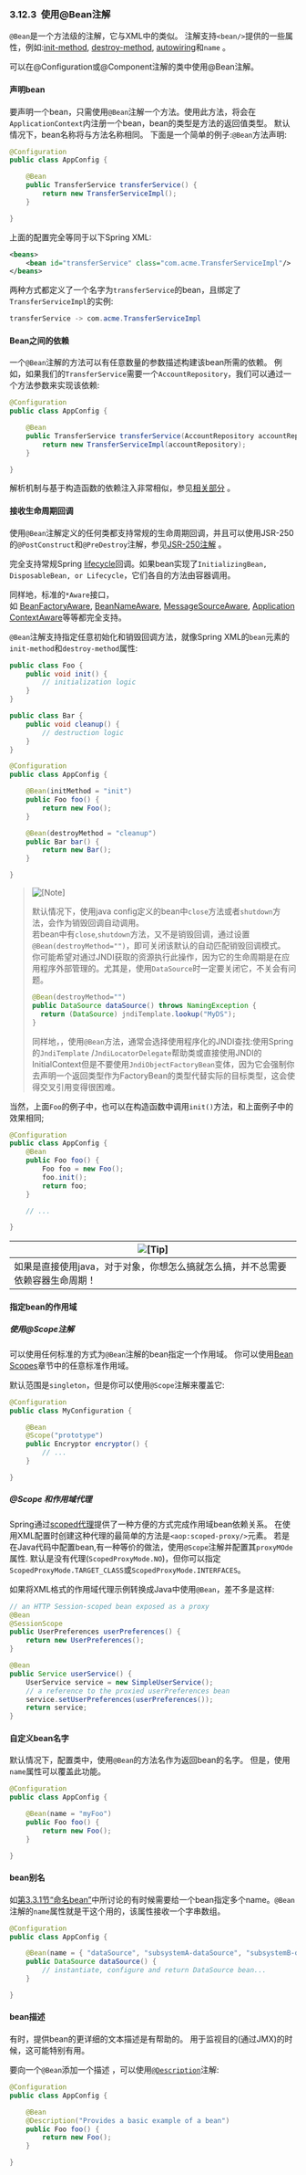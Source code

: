 ### 3.12.3  使用@Bean注解


`@Bean`是一个方法级的注解，它与XML中的<bean/>类似。 注解支持`<bean/>`提供的一些属性，例如:[init-method](http://docs.spring.io/spring/docs/5.0.0.M4/spring-framework-reference/htmlsingle/#beans-factory-lifecycle-initializingbean), [destroy-method](http://docs.spring.io/spring/docs/5.0.0.M4/spring-framework-reference/htmlsingle/#beans-factory-lifecycle-disposablebean), [autowiring](http://docs.spring.io/spring/docs/5.0.0.M4/spring-framework-reference/htmlsingle/#beans-factory-autowire)和`name` 。

可以在@Configuration或@Component注解的类中使用@Bean注解。

#### 声明bean



要声明一个bean，只需使用`@Bean`注解一个方法。使用此方法，将会在`ApplicationContext`内注册一个bean，bean的类型是方法的返回值类型。 默认情况下，bean名称将与方法名称相同。 下面是一个简单的例子:`@Bean`方法声明:

```java
@Configuration
public class AppConfig {

	@Bean
	public TransferService transferService() {
		return new TransferServiceImpl();
	}

}
```


上面的配置完全等同于以下Spring XML:

```xml
<beans>
	<bean id="transferService" class="com.acme.TransferServiceImpl"/>
</beans>
```


两种方式都定义了一个名字为`transferService`的bean，且绑定了`TransferServiceImpl`的实例:


```java
transferService -> com.acme.TransferServiceImpl
```

#### Bean之间的依赖


一个`@Bean`注解的方法可以有任意数量的参数描述构建该bean所需的依赖。 例如，如果我们的`TransferService`需要一个`AccountRepository`，我们可以通过一个方法参数来实现该依赖:

```java
@Configuration
public class AppConfig {

	@Bean
	public TransferService transferService(AccountRepository accountRepository) {
		return new TransferServiceImpl(accountRepository);
	}

}
```


解析机制与基于构造函数的依赖注入非常相似，参见[相关部分](http://docs.spring.io/spring/docs/5.0.0.M4/spring-framework-reference/htmlsingle/#beans-constructor-injection) 。

#### 接收生命周期回调



使用`@Bean`注解定义的任何类都支持常规的生命周期回调，并且可以使用JSR-250的`@PostConstruct`和`@PreDestroy`注解，参见[JSR-250注解](http://docs.spring.io/spring/docs/5.0.0.M4/spring-framework-reference/htmlsingle/#beans-postconstruct-and-predestroy-annotations) 。

完全支持常规Spring [lifecycle](http://docs.spring.io/spring/docs/5.0.0.M4/spring-framework-reference/htmlsingle/#beans-factory-nature)回调。如果bean实现了`InitializingBean, DisposableBean, or Lifecycle`，它们各自的方法由容器调用。

同样地，标准的`*Aware`接口，如 [BeanFactoryAware](http://docs.spring.io/spring/docs/5.0.0.M4/spring-framework-reference/htmlsingle/#beans-beanfactory), [BeanNameAware](http://docs.spring.io/spring/docs/5.0.0.M4/spring-framework-reference/htmlsingle/#beans-factory-aware), [MessageSourceAware](http://docs.spring.io/spring/docs/5.0.0.M4/spring-framework-reference/htmlsingle/#context-functionality-messagesource), [ApplicationContextAware](http://docs.spring.io/spring/docs/5.0.0.M4/spring-framework-reference/htmlsingle/#beans-factory-aware)等等都完全支持。

`@Bean`注解支持指定任意初始化和销毁回调方法，就像Spring XML的`bean`元素的`init-method`和`destroy-method`属性:

```java
public class Foo {
	public void init() {
		// initialization logic
	}
}

public class Bar {
	public void cleanup() {
		// destruction logic
	}
}

@Configuration
public class AppConfig {

	@Bean(initMethod = "init")
	public Foo foo() {
		return new Foo();
	}

	@Bean(destroyMethod = "cleanup")
	public Bar bar() {
		return new Bar();
	}

}
```

>  ![[Note]](http://docs.spring.io/spring/docs/5.0.0.M4/spring-framework-reference/htmlsingle/images/note.png.pagespeed.ce.9zQ_1wVwzR.png) 
>
>  默认情况下，使用java config定义的bean中`close`方法或者`shutdown`方法，会作为销毁回调自动调用。<br> 若bean中有`close`,`shutdown`方法，又不是销毁回调，通过设置`@Bean(destroyMethod="")`，即可关闭该默认的自动匹配销毁回调模式。<br>你可能希望对通过JNDI获取的资源执行此操作，因为它的生命周期是在应用程序外部管理的。尤其是，使用`DataSource`时一定要关闭它，不关会有问题。
> ```java
> @Bean(destroyMethod="")
> public DataSource dataSource() throws NamingException {
> 	return (DataSource) jndiTemplate.lookup("MyDS");
> }
> ```
> 同样地，，使用`@Bean`方法，通常会选择使用程序化的JNDI查找:使用Spring的`JndiTemplate` /`JndiLocatorDelegate`帮助类或直接使用JNDI的InitialContext但是不要使用`JndiObjectFactoryBean`变体，因为它会强制你去声明一个返回类型作为FactoryBean的类型代替实际的目标类型，这会使得交叉引用变得很困难。 
>


当然，上面`Foo`的例子中，也可以在构造函数中调用`init()`方法，和上面例子中的效果相同;

```java
@Configuration
public class AppConfig {
	@Bean
	public Foo foo() {
		Foo foo = new Foo();
		foo.init();
	    return foo;
	}

	// ...

}
```

| ![[Tip]](http://docs.spring.io/spring/docs/5.0.0.M4/spring-framework-reference/htmlsingle/images/tip.png.pagespeed.ce.w22Wv-tZ37.png) |
| ---------------------------------------- |
| 如果是直接使用java，对于对象，你想怎么搞就怎么搞，并不总需要依赖容器生命周期！ |

#### 指定bean的作用域

##### 使用@Scope注解



可以使用任何标准的方式为`@Bean`注解的bean指定一个作用域。 你可以使用[Bean Scopes](http://docs.spring.io/spring/docs/5.0.0.M4/spring-framework-reference/htmlsingle/#beans-factory-scopes)章节中的任意标准作用域。

默认范围是`singleton`，但是你可以使用`@Scope`注解来覆盖它:

```java
@Configuration
public class MyConfiguration {

	@Bean
	@Scope("prototype")
	public Encryptor encryptor() {
		// ...
	}

}
```

##### @Scope 和作用域代理

Spring通过[scoped代理](http://docs.spring.io/spring/docs/5.0.0.M4/spring-framework-reference/htmlsingle/#beans-factory-scopes-other-injection)提供了一种方便的方式完成作用域bean依赖关系。 在使用XML配置时创建这种代理的最简单的方法是`<aop:scoped-proxy/>`元素。 若是在Java代码中配置bean,有一种等价的做法，使用`@Scope`注解并配置其`proxyMOde`属性. 默认是没有代理(`ScopedProxyMode.NO`)，但你可以指定`ScopedProxyMode.TARGET_CLASS`或`ScopedProxyMode.INTERFACES`。

如果将XML格式的作用域代理示例转换成Java中使用`@Bean`，差不多是这样:

```java
// an HTTP Session-scoped bean exposed as a proxy
@Bean
@SessionScope
public UserPreferences userPreferences() {
	return new UserPreferences();
}

@Bean
public Service userService() {
	UserService service = new SimpleUserService();
	// a reference to the proxied userPreferences bean
	service.setUserPreferences(userPreferences());
	return service;
}
```

#### 自定义bean名字


默认情况下，配置类中，使用`@Bean`的方法名作为返回bean的名字。 但是，使用`name`属性可以覆盖此功能。

```java
@Configuration
public class AppConfig {

	@Bean(name = "myFoo")
	public Foo foo() {
		return new Foo();
	}

}
```

#### bean别名



如[第3.3.1节“命名bean”](http://docs.spring.io/spring/docs/5.0.0.M4/spring-framework-reference/htmlsingle/#beans-beanname)中所讨论的有时候需要给一个bean指定多个name。`@Bean`注解的`name`属性就是干这个用的，该属性接收一个字串数组。

```java
@Configuration
public class AppConfig {

	@Bean(name = { "dataSource", "subsystemA-dataSource", "subsystemB-dataSource" })
	public DataSource dataSource() {
		// instantiate, configure and return DataSource bean...
	}

}
```

#### bean描述



有时，提供bean的更详细的文本描述是有帮助的。 用于监视目的(通过JMX)的时候，这可能特别有用。

要向一个`@Bean`添加一个描述 ，可以使用[`@Description`](http://docs.spring.io/spring-framework/docs/5.0.0.M4/javadoc-api/org/springframework/context/annotation/Description.html)注解:


```java
@Configuration
public class AppConfig {

	@Bean
	@Description("Provides a basic example of a bean")
	public Foo foo() {
		return new Foo();
	}

}
```
